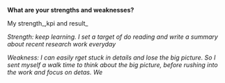     
  
**What are your strengths and weaknesses?**  
  
My strength_,kpi and result_  
  
_Strength: keep learning. I set a target of do reading and write a summary about recent research work everyday_   
  
_Weakness: I can easily rget stuck in details and lose the big picture. So I sent myself a walk time to think about the big picture, before rushing into the work and focus on detas. We_